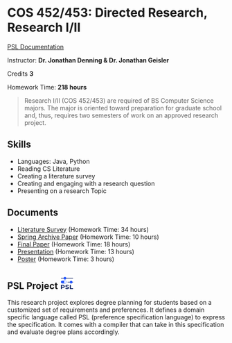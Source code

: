 # COS 452/453: Directed Research, Research I/II

[PSL Documentation](./documentation/README.md)

Instructor: **Dr. Jonathan Denning & Dr. Jonathan Geisler**

Credits **3**

Homework Time: **218 hours**

> Research I/II (COS 452/453) are required of BS Computer Science majors. The major is oriented toward preparation for graduate school and, thus, requires two semesters of work on an approved research project.

## Skills

- Languages: Java, Python
- Reading CS Literature
- Creating a literature survey
- Creating and engaging with a research question
- Presenting on a research Topic

## Documents

- [Literature Survey](./documents/Literature-Survey.pdf) (Homework Time: 34 hours)
- [Spring Archive Paper](./documents/Spring-Archive-Paper.pdf) (Homework Time: 10 hours)
- [Final Paper](./documents/Paper.pdf) (Homework Time: 18 hours)
- [Presentation](./documents/Presentation.pdf) (Homework Time: 13 hours)
- [Poster](./documents/Poster.pdf) (Homework Time: 3 hours)

## PSL Project <img src="./documentation/logo/sizes/logo_32@2x.png" alt="logo_32@2x" style="zoom:50%;" />

This research project explores degree planning for students based on a customized set of requirements and preferences. It defines a domain specific language called PSL (preference specification language) to express the specification. It comes with a compiler that can take in this specification and evaluate degree plans accordingly.

